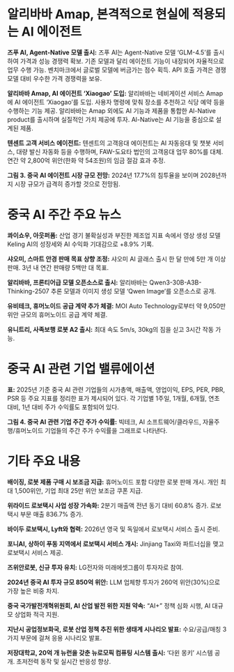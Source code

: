 # 알리바바 Amap, 본격적으로 현실에 적용되는 AI 에이전트

**즈푸 AI, Agent-Native 모델 출시:** 즈푸 AI는 Agent-Native 모델 ‘GLM-4.5’를 출시하여 가격과 성능 경쟁력 확보. 기존 모델과 달리 에이전트 기능이 내장되어 자율적으로 업무 수행 가능.  벤치마크에서 글로벌 모델에 버금가는 점수 획득.  API 호출 가격은 경쟁 모델 대비 우수한 가격 경쟁력을 보유.

**알리바바 Amap, AI 에이전트 ‘Xiaogao’ 도입:** 알리바바는 네비게이션 서비스 Amap에 AI 에이전트 ‘Xiaogao’를 도입.  사용자 명령에 맞춰 장소를 추천하고 식당 예약 등을 수행하는 기능 제공.  알리바바는 Amap 외에도 AI 기능과 제품을 통합한 Al-Native product를 출시하며 실질적인 가치 제공에 투자. Al-Native는 AI 기능을 중심으로 설계된 제품.

**텐센트 고객 서비스 에이전트:** 텐센트의 고객응대 에이전트는 AI 자동응대 및 챗봇 서비스, 대량 발신 자동화 등을 수행하며,  FAW-도요타 법인의 고객응대 업무 80%를 대체.  연간 약 2,800억 위안(한화 약 54조원)의 임금 절감 효과 추정.

**그림 3. 중국 AI 에이전트 시장 규모 전망:** 2024년 17.7%의 침투율을 보이며  2028년까지 시장 규모가 급격히 증가할 것으로 전망됨.


# 중국 AI 주간 주요 뉴스

**콰이쇼우, 아웃퍼폼:** 산업 경기 불확실성과 부진한 제조업 지표 속에서  영상 생성 모델 Keling AI의 성장세와 AI 수익화 기대감으로 +8.9% 기록.

**샤오미, 스마트 안경 판매 목표 상향 조정:** 샤오미 AI 글래스 출시 한 달 만에 5만 개 이상 판매.  3년 내 연간 판매량 5백만 대 목표.

**알리바바, 프론티어급 모델 오픈소스로 출시:** 알리바바는  Qwen3-30B-A3B-Thinking-2507 추론 모델과 이미지 생성 모델 ‘Qwen Image’를 오픈소스로 공개.

**유비테크, 휴머노이드 공급 계약 추가 체결:** MOI Auto Technology로부터 약 9,050만 위안 규모의 휴머노이드 공급 계약 체결.

**유니트리, 사족보행 로봇 A2 출시:** 최대 속도 5m/s, 30kg의 짐을 싣고 3시간 작동 가능.


# 중국 AI 관련 기업 밸류에이션

**표:** 2025년 기준 중국 AI 관련 기업들의 시가총액, 매출액, 영업이익, EPS, PER, PBR, PSR 등 주요 지표를 정리한 표가 제시되어 있다.  각 기업별 1주일, 1개월, 6개월, 연초 대비, 1년 대비 주가 수익률도 포함되어 있다.

**그림 4. 중국 AI 관련 기업 주간 주가 수익률:** 빅테크, AI 소프트웨어/클라우드, 자율주행/휴머노이드 기업들의 주간 주가 수익률을 그래프로 나타낸다.


# 기타 주요 내용


**배이징, 로봇 제품 구매 시 보조금 지급:** 휴머노이드 포함 다양한 로봇 판매 개시. 개인 최대 1,500위안, 기업 최대 25만 위안 보조금 쿠폰 지급.

**위라이드 로보택시 사업 성장 가속화:** 2분기 매출액 전년 동기 대비 60.8% 증가. 로보택시 부문 매출 836.7% 증가.

**바이두 로보택시, Lyft와 협력:** 2026년 영국 및 독일에서 로보택시 서비스 출시 준비.

**포니AI, 상하이 푸동 지역에서 로보택시 서비스 개시:** Jinjiang Taxi와 파트너십을 맺고 로보택시 서비스 제공.

**즈위안로봇, 신규 투자 유치:** LG전자와 미래에셋그룹이 투자자로 참여.

**2024년 중국 AI 투자 규모 850억 위안:** LLM 업체향 투자가 260억 위안(30%)으로 가장 높은 비중 차지.

**중국 국가발전개혁위원회, AI 산업 발전 위한 지원 약속:** “AI+” 정책 심화 시행, AI 대규모 상업화 적극 지원.

**지난시 공업정보화국, 로봇 산업 정책 추진 위한 생태계 시나리오 발표:** 수요/공급/매칭 3가지 부문에 걸쳐 응용 시나리오 발표.

**저장대학교, 20억 개 뉴런을 갖춘 뉴로모픽 컴퓨팅 시스템 출시:**  ‘다윈 몽키’ 시스템 공개.  초저전력 동작 및 실시간 반응성 향상.



